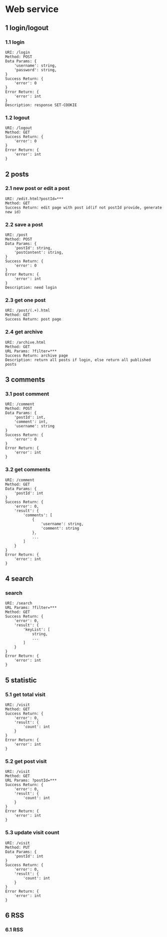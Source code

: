 # Web service

## 1 login/logout
### 1.1 login
    
    URI: /login
    Method: POST
    Data Params: {
        'username': string,
        'password': string,
    }
    Success Return: {
        'error': 0
    }
    Error Return: {
        'error': int
    }
    Description: response SET-COOKIE
    
### 1.2 logout
    
    URI: /logout
    Method: GET
    Success Return: {
        'error': 0
    }
    Error Return: {
        'error': int
    }
    
## 2 posts

### 2.1 new post or edit a post

    URI: /edit.html?postId=***
    Method: GET
    Success Return: edit page with post id(if not postId provide, generate new id)

### 2.2 save a post
    
    URI: /post
    Method: POST
    Data Params: {
        'postId': string,
        'postContent': string,
    }
    Success Return: {
        'error': 0
    }
    Error Return: {
        'error': int
    }
    Description: need login
    
### 2.3 get one post

    URI: /post/(.+).html
    Method: GET
    Success Return: post page
    
### 2.4 get archive

    URI: /archive.html
    Method: GET
    URL Params: ?filter=***
    Success Return: archive page
    Description: return all posts if login, else return all published posts

## 3 comments

### 3.1 post comment
    
    URI: /comment
    Method: POST
    Data Params: {
        'postId': int,
        'comment': int,
        'username': string 
    }
    Success Return: {
        'error': 0
    }
    Error Return: {
        'error': int
    }

### 3.2 get comments
    
    URI: /comment
    Method: GET
    Data Params: {
        'postId': int
    }
    Success Return: {
        'error': 0,
        'result': {
            'comments': [
                {
                    'username': string,
                    'comment': string
                },
                ...
            ]
        }
    }
    Error Return: {
        'error': int
    }
    
## 4 search

### search

    URI: /search
    URL Params: ?filter=***
    Method: GET
    Success Return: {
        'error': 0,
        'result': {
            'keyList': [
                string,
                ...
            ]
        }
    }
    Error Return: {
        'error': int
    }

## 5 statistic

### 5.1 get total visit
    URI: /visit
    Method: GET
    Success Return: {
        'error': 0,
        'result': {
            'count': int
        }
    }
    Error Return: {
        'error': int
    }

### 5.2 get post visit

    URI: /visit
    Method: GET
    URL Params: ?postId=***
    Success Return: {
        'error': 0,
        'result': {
            'count': int
        }
    }
    Error Return: {
        'error': int
    }

### 5.3 update visit count

    URI: /visit
    Method: PUT
    Data Params: {
        'postId': int
    }
    Success Return: {
        'error': 0,
        'result': {
            'count': int
        }
    }
    Error Return: {
        'error': int
    }

## 6 RSS

### 6.1 RSS
    
